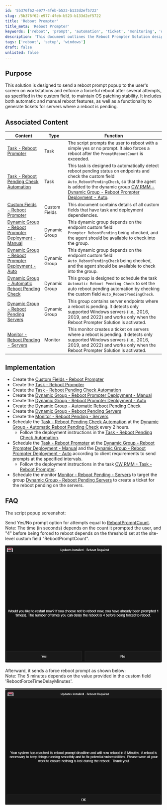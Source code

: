 ```yaml
---
id: '5b376f62-e977-4feb-b523-b133d2ef5722'
slug: /5b376f62-e977-4feb-b523-b133d2ef5722
title: 'Reboot Prompter'
title_meta: 'Reboot Prompter'
keywords: ['reboot', 'prompt', 'automation', 'ticket', 'monitoring', 'dynamic', 'group']
description: 'This document outlines the Reboot Prompter Solution designed to send reboot prompts to users on workstations, enforce automatic reboots after a specified number of attempts, and generate tickets for servers with pending reboots. It includes both automatic and manual reboot features to ensure OS patching stability.'
tags: ['reboot', 'setup', 'windows']
draft: false
unlisted: false
---
```


## Purpose

This solution is designed to send a reboot prompt popup to the user's screen on workstations and enforce a forceful reboot after several attempts, as specified in the custom field, to maintain OS patching stability. It includes both automatic and manual reboot features, as well as a functionality to generate tickets for servers where a reboot is pending.

## Associated Content

| Content                                                                                       | Type          | Function                                                                                                                                                                                                                                            |
|-----------------------------------------------------------------------------------------------|---------------|-----------------------------------------------------------------------------------------------------------------------------------------------------------------------------------------------------------------------------------------------------|
| [Task - Reboot Prompter](/docs/8d171849-b417-4ce7-a75f-c9294aca045b)                   | Task          | The script prompts the user to reboot with a simple yes or no prompt. It also forces a reboot after the `PromptRebootCount` is exceeded.                                                                                                           |
| [Task - Reboot Pending Check Automation](/docs/509ed97f-105b-47d7-8a66-f7da58da8138)    | Task          | This task is designed to automatically detect reboot pending status on endpoints and check the custom field `Auto_RebootPendingCheck`, so that the agent is added to the dynamic group [CW RMM - Dynamic Group - Reboot Prompter Deployment - Auto](/docs/93faad94-8731-4fd5-afd0-0ae2a669fc05). |
| [Custom Fields - Reboot Prompter](/docs/7876f32c-a5ec-4b58-9f7e-b60b710e19d5)           | Custom Fields | This document contains details of all custom fields that have task and deployment dependencies.                                                                                                                                                                 |
| [Dynamic Group - Reboot Prompter Deployment - Manual](/docs/284c0ff4-381a-45c0-8282-aa6ac4c3da20) | Dynamic Group | This dynamic group depends on the endpoint custom field `Prompter_RebootPending` being checked, and the agent should be available to check into the group.                                                                                 |
| [Dynamic Group - Reboot Prompter Deployment - Auto](/docs/93faad94-8731-4fd5-afd0-0ae2a669fc05) | Dynamic Group | This dynamic group depends on the endpoint custom field `Auto_RebootPendingCheck` being checked, and the agent should be available to check into the group.                                                                                 |
| [Dynamic Group - Automatic Reboot Pending Check](/docs/1c798d37-8ff8-4e73-ba39-027e025a3551) | Dynamic Group | This group is designed to schedule the task `Automatic Reboot Pending Check` to set the auto reboot pending automation by checking the custom field `Auto_RebootPendingCheck`.                                                                         |
| [Dynamic Group - Reboot Pending Servers](/docs/d6235892-7f62-4a75-83ef-c6c01cc43898)    | Dynamic Group | This group contains server endpoints where a reboot is pending. It detects only supported Windows servers (i.e., 2016, 2019, and 2022) and works only when the Reboot Prompter Solution is activated.                                          |
| [Monitor - Reboot Pending - Servers](/docs/b456d0ae-a456-4a35-85c2-c9b44eef2844)        | Monitor       | This monitor creates a ticket on servers where a reboot is pending. It detects only supported Windows servers (i.e., 2016, 2019, and 2022) and works only when the Reboot Prompter Solution is activated.                                          |

## Implementation

- Create the [Custom Fields - Reboot Prompter](/docs/7876f32c-a5ec-4b58-9f7e-b60b710e19d5)
- Create the [Task - Reboot Prompter](/docs/8d171849-b417-4ce7-a75f-c9294aca045b)
- Create the [Task - Reboot Pending Check Automation](/docs/509ed97f-105b-47d7-8a66-f7da58da8138)
- Create the [Dynamic Group - Reboot Prompter Deployment - Manual](/docs/284c0ff4-381a-45c0-8282-aa6ac4c3da20)
- Create the [Dynamic Group - Reboot Prompter Deployment - Auto](/docs/93faad94-8731-4fd5-afd0-0ae2a669fc05)
- Create the [Dynamic Group - Automatic Reboot Pending Check](/docs/1c798d37-8ff8-4e73-ba39-027e025a3551)
- Create the [Dynamic Group - Reboot Pending Servers](/docs/d6235892-7f62-4a75-83ef-c6c01cc43898)
- Create the [Monitor - Reboot Pending - Servers](/docs/b456d0ae-a456-4a35-85c2-c9b44eef2844)
- Schedule the [Task - Reboot Pending Check Automation](/docs/509ed97f-105b-47d7-8a66-f7da58da8138) at the [Dynamic Group - Automatic Reboot Pending Check](/docs/1c798d37-8ff8-4e73-ba39-027e025a3551) every 2 hours.
  - Follow the deployment instructions in the [Task - Reboot Pending Check Automation](/docs/509ed97f-105b-47d7-8a66-f7da58da8138).
- Schedule the [Task - Reboot Prompter](/docs/8d171849-b417-4ce7-a75f-c9294aca045b) at the [Dynamic Group - Reboot Prompter Deployment - Manual](/docs/284c0ff4-381a-45c0-8282-aa6ac4c3da20) and the [Dynamic Group - Reboot Prompter Deployment - Auto](/docs/93faad94-8731-4fd5-afd0-0ae2a669fc05) according to client requirements to send prompts at the specified intervals.
  - Follow the deployment instructions in the task [CW RMM - Task - Reboot Prompter](/docs/8d171849-b417-4ce7-a75f-c9294aca045b).
- Schedule the monitor [Monitor - Reboot Pending - Servers](/docs/b456d0ae-a456-4a35-85c2-c9b44eef2844) to target the group [Dynamic Group - Reboot Pending Servers](/docs/d6235892-7f62-4a75-83ef-c6c01cc43898) to create a ticket for the reboot pending on the servers.

## FAQ

The script popup screenshot:

Send Yes/No prompt option for attempts equal to [RebootPromptCount](http://RebootPromptCount).  
Note: The time (in seconds) depends on the count it prompted the user, and "4" before being forced to reboot depends on the threshold set at the site-level custom field "RebootPromptCount".

![Screenshot](../../static/img/docs/7876f32c-a5ec-4b58-9f7e-b60b710e19d5/image_68.png)

Afterward, it sends a force reboot prompt as shown below:  
Note: The 5 minutes depends on the value provided in the custom field 'RebootForceTimeDelayMinutes'.

![Screenshot](../../static/img/docs/7876f32c-a5ec-4b58-9f7e-b60b710e19d5/image_69.png)


